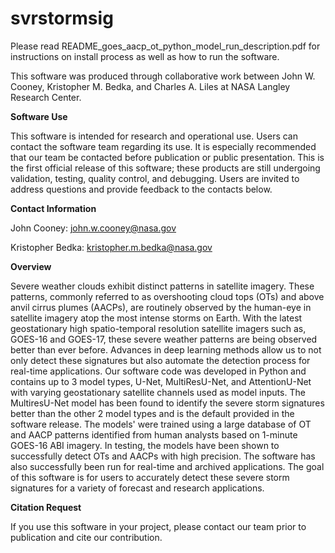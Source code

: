 # svrstormsig
Please read README_goes_aacp_ot_python_model_run_description.pdf for instructions on install process as well as how to run the software.

This software was produced through collaborative work between John W. Cooney, Kristopher M. Bedka, and Charles A. Liles at NASA Langley Research Center.

**Software Use**

This software is intended for research and operational use. Users can contact the software team regarding its use. It is especially recommended that our team be contacted before publication or public presentation. This is the first official release of this software; these products are still undergoing validation, testing, quality control, and debugging. Users are invited to address questions and provide feedback to the contacts below.

**Contact Information**

John Cooney: john.w.cooney@nasa.gov

Kristopher Bedka: kristopher.m.bedka@nasa.gov

**Overview**

Severe weather clouds exhibit distinct patterns in satellite imagery. These patterns, commonly referred to as overshooting cloud tops (OTs) and above anvil cirrus plumes (AACPs), are routinely observed by the human-eye in satellite imagery atop the most intense storms on Earth. With the latest geostationary high spatio-temporal resolution satellite imagers such as, GOES-16 and GOES-17, these severe weather patterns are being observed better than ever before. Advances in deep learning methods allow us to not only detect these signatures but also automate the detection process for real-time applications. Our software code was developed in Python and contains up to 3 model types, U-Net, MultiResU-Net, and AttentionU-Net with varying geostationary satellite channels used as model inputs. The MultiresU-Net model has been found to identify the severe storm signatures better than the other 2 model types and is the default provided in the software release. The models' were trained using a large database of OT and AACP patterns identified from human analysts based on 1-minute GOES-16 ABI imagery. In testing, the models have been shown to successfully detect OTs and AACPs with high precision. The software has also successfully been run for real-time and archived applications. The goal of this software is for users to accurately detect these severe storm signatures for a variety of forecast and research applications.

**Citation Request**

If you use this software in your project, please contact our team prior to publication and cite our contribution.
